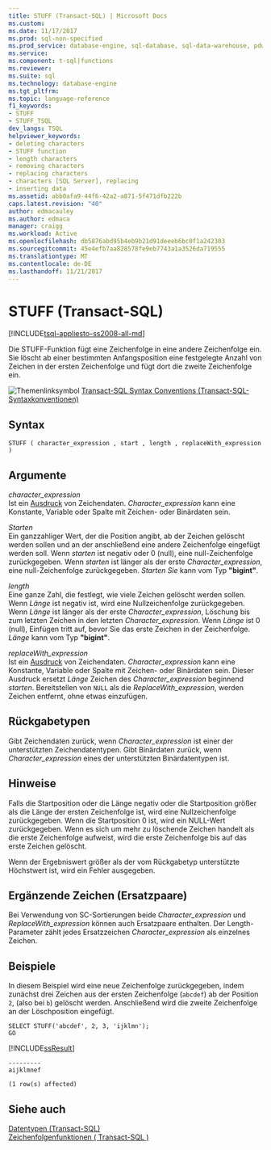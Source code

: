 ```yaml
---
title: STUFF (Transact-SQL) | Microsoft Docs
ms.custom: 
ms.date: 11/17/2017
ms.prod: sql-non-specified
ms.prod_service: database-engine, sql-database, sql-data-warehouse, pdw
ms.service: 
ms.component: t-sql|functions
ms.reviewer: 
ms.suite: sql
ms.technology: database-engine
ms.tgt_pltfrm: 
ms.topic: language-reference
f1_keywords:
- STUFF
- STUFF_TSQL
dev_langs: TSQL
helpviewer_keywords:
- deleting characters
- STUFF function
- length characters
- removing characters
- replacing characters
- characters [SQL Server], replacing
- inserting data
ms.assetid: abb0afa9-44f6-42a2-a871-5f471dfb222b
caps.latest.revision: "40"
author: edmacauley
ms.author: edmaca
manager: craigg
ms.workload: Active
ms.openlocfilehash: db5876abd95b4eb9b21d91deeeb6bc0f1a242303
ms.sourcegitcommit: 45e4efb7aa828578fe9eb7743a1a3526da719555
ms.translationtype: MT
ms.contentlocale: de-DE
ms.lasthandoff: 11/21/2017
---
```

# <a name="stuff-transact-sql"></a>STUFF (Transact-SQL)
[!INCLUDE[tsql-appliesto-ss2008-all-md](../../includes/tsql-appliesto-ss2008-all-md.md)]

  Die STUFF-Funktion fügt eine Zeichenfolge in eine andere Zeichenfolge ein. Sie löscht ab einer bestimmten Anfangsposition eine festgelegte Anzahl von Zeichen in der ersten Zeichenfolge und fügt dort die zweite Zeichenfolge ein.  
  
 ![Themenlinksymbol](../../database-engine/configure-windows/media/topic-link.gif "Topic link icon") [Transact-SQL Syntax Conventions (Transact-SQL-Syntaxkonventionen)](../../t-sql/language-elements/transact-sql-syntax-conventions-transact-sql.md)  
  
## <a name="syntax"></a>Syntax  
  
```  
STUFF ( character_expression , start , length , replaceWith_expression )  
```  
  
## <a name="arguments"></a>Argumente  
 *character_expression*  
 Ist ein [Ausdruck](../../t-sql/language-elements/expressions-transact-sql.md) von Zeichendaten. *Character_expression* kann eine Konstante, Variable oder Spalte mit Zeichen- oder Binärdaten sein.  
  
 *Starten*  
 Ein ganzzahliger Wert, der die Position angibt, ab der Zeichen gelöscht werden sollen und an der anschließend eine andere Zeichenfolge eingefügt werden soll. Wenn *starten* ist negativ oder 0 (null), eine null-Zeichenfolge zurückgegeben. Wenn *starten* ist länger als der erste *Character_expression*, eine null-Zeichenfolge zurückgegeben. *Starten Sie* kann vom Typ **"bigint"**.  
  
 *length*  
 Eine ganze Zahl, die festlegt, wie viele Zeichen gelöscht werden sollen. Wenn *Länge* ist negativ ist, wird eine Nullzeichenfolge zurückgegeben. Wenn *Länge* ist länger als der erste *Character_expression*, Löschung bis zum letzten Zeichen in den letzten *Character_expression*.  Wenn *Länge* ist 0 (null), Einfügen tritt auf, bevor Sie das erste Zeichen in der Zeichenfolge. *Länge* kann vom Typ **"bigint"**.

 *replaceWith_expression*  
 Ist ein [Ausdruck](../../t-sql/language-elements/expressions-transact-sql.md) von Zeichendaten. *Character_expression* kann eine Konstante, Variable oder Spalte mit Zeichen- oder Binärdaten sein. Dieser Ausdruck ersetzt *Länge* Zeichen des *Character_expression* beginnend *starten*. Bereitstellen von `NULL` als die *ReplaceWith_expression*, werden Zeichen entfernt, ohne etwas einzufügen.   
  
## <a name="return-types"></a>Rückgabetypen  
 Gibt Zeichendaten zurück, wenn *Character_expression* ist einer der unterstützten Zeichendatentypen. Gibt Binärdaten zurück, wenn *Character_expression* eines der unterstützten Binärdatentypen ist.  
  
## <a name="remarks"></a>Hinweise  
 Falls die Startposition oder die Länge negativ oder die Startposition größer als die Länge der ersten Zeichenfolge ist, wird eine Nullzeichenfolge zurückgegeben. Wenn die Startposition 0 ist, wird ein NULL-Wert zurückgegeben. Wenn es sich um mehr zu löschende Zeichen handelt als die erste Zeichenfolge aufweist, wird die erste Zeichenfolge bis auf das erste Zeichen gelöscht.  

Wenn der Ergebniswert größer als der vom Rückgabetyp unterstützte Höchstwert ist, wird ein Fehler ausgegeben.  
  
## <a name="supplementary-characters-surrogate-pairs"></a>Ergänzende Zeichen (Ersatzpaare)  
 Bei Verwendung von SC-Sortierungen beide *Character_expression* und *ReplaceWith_expression* können auch Ersatzpaare enthalten. Der Length-Parameter zählt jedes Ersatzzeichen *Character_expression* als einzelnes Zeichen.  
  
## <a name="examples"></a>Beispiele  
 In diesem Beispiel wird eine neue Zeichenfolge zurückgegeben, indem zunächst drei Zeichen aus der ersten Zeichenfolge (`abcdef`) ab der Position `2`, (also bei `b`) gelöscht werden. Anschließend wird die zweite Zeichenfolge an der Löschposition eingefügt.  
  
```  
SELECT STUFF('abcdef', 2, 3, 'ijklmn');  
GO  
```  
  
 [!INCLUDE[ssResult](../../includes/ssresult-md.md)]  
  
```  
---------   
aijklmnef   
  
(1 row(s) affected)  
```  
  
## <a name="see-also"></a>Siehe auch  
 [Datentypen &#40;Transact-SQL&#41;](../../t-sql/data-types/data-types-transact-sql.md)   
 [Zeichenfolgenfunktionen &#40; Transact-SQL &#41;](../../t-sql/functions/string-functions-transact-sql.md)  
